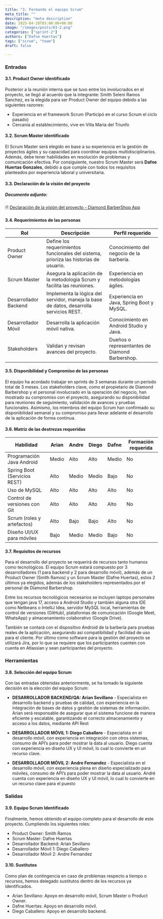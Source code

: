 ```yaml
---
title: "3. Formando el equipo Scrum"
meta_title: ""
description: "meta description"
date: 2025-04-28T03:00:00+00:00
image: "/images/posts/03-2.png"
categories: ["sprint-2"]
authors: ["Dafne Huertas"]
tags: ["scrum", "team"]
draft: false

---
```


### Entradas

#### 3.1. Product Owner identificado
Posterior a la reunión interna que se tuvo entre los involucrados en el proyecto, se llegó al acuerdo que la integrante: Smith Seleni Ramos Sanchez, es la elegida para ser Product Owner del equipo debido a las siguientes razones:
- Experiencia en el framework Scrum (Participó en el curso Scrum el ciclo pasado)
- Cercanía al establecimiento, vive en Villa María del Triunfo

#### 3.2. Scrum Master identificado

El Scrum Master será elegido en base a su experiencia en la gestión de proyectos ágiles y su capacidad para coordinar equipos multidisciplinarios. Además, debe tener habilidades en resolución de problemas y comunicación efectiva. Por consiguiente, nuestro Scrum Master será **Dafne Huertas Gonzales**, debido a que cumple con todos los requisitos planteados por experiencia laboral y universitaria.

#### 3.3. Declaración de la visión del proyecto

##### **Documento adjunto:**
 🗎 [Declaración de la visión del proyecto - Diamond BarberShop App](https://docs.google.com/document/d/10uRcqr6bJ-H-qqzbuojhRv3YDPEu_928QwsCWa_LyCU/edit?usp=sharing)

#### 3.4. Requerimientos de las personas

| Rol                 | Descripción                                                                 | Perfil requerido                                |
|---------------------|-----------------------------------------------------------------------------|--------------------------------------------------|
| Product Owner       | Define los requerimientos funcionales del sistema, prioriza las historias de usuario. | Conocimiento del negocio de la barbería.         |
| Scrum Master        | Asegura la aplicación de la metodología Scrum y facilita las reuniones.     | Experiencia en metodologías ágiles.              |
| Desarrollador Backend | Implementa la lógica del servidor, maneja la base de datos, desarrolla servicios REST. | Experiencia en Java, Spring Boot y MySQL.        |
| Desarrollador Móvil | Desarrolla la aplicación móvil nativa.                                      | Conocimiento en Android Studio y Java.           |
| Stakeholders        | Validan y revisan avances del proyecto.                                     | Dueños o representantes de Diamond Barbershop.   |

#### 3.5. Disponibilidad y Compromiso de las personas

El equipo ha acordado trabajar en sprints de 3 semanas durante un período total de 3 meses. Los stakeholders clave, como el propietario de Diamond Barbershop y el personal involucrado en la operación del negocio, han mostrado su compromiso con el proyecto, asegurando su disponibilidad para reuniones de seguimiento, validación de avances y pruebas funcionales. Asimismo, los miembros del equipo Scrum han confirmado su disponibilidad semanal y su compromiso para llevar adelante el desarrollo de la aplicación de forma continua.

#### 3.6. Matriz de las destrezas requeridas

| Habilidad | Arian | Andre | Diego | Dafne | Formación requerida |
|---------|-------|-------|-------|-------|---------------------|
| Programación Java Android | Medio | Alto | Alto | Medio | No |
| Spring Boot (Servicios REST) | Alto | Medio | Medio | Bajo | No |
| Uso de MySQL | Alto | Alto | Alto | Alto | No |
| Control de versiones con Git | Alto | Alto | Alto | Alto | No |
| Scrum (roles y artefactos) | Alto | Bajo | Bajo | Alto | No |
| Diseño UI/UX para móviles | Bajo | Medio | Medio | Bajo | No |

#### 3.7. Requisitos de recursos

Para el desarrollo del proyecto se requerirá de recursos tanto humanos como tecnológicos. El equipo Scrum estará compuesto por 3 desarrolladores (1 para backend y 2 para desarrollo móvil), además de un Product Owner (Smith Ramos) y un Scrum Master (Dafne Huertas), estos 2 últimos ya elegidos, además de los stakeholders representados por el personal de Diamond Barbershop.

Entre los recursos tecnológicos necesarios se incluyen laptops personales que tengan java 17, acceso a Android Studio y también alguna otra IDE como Netbeans o IntelliJ Idea, servidor MySQL local, herramientas de control de versiones (GitHub), plataformas de comunicación (Google Meet, WhatsApp) y almacenamiento colaborativo (Google Drive).

También se contará con el dispositivo Android de la barbería para pruebas reales de la aplicación, asegurando así compatibilidad y facilidad de uso para el cliente. Por último como software para la gestión del proyecto se utilizará Jira, por lo que se requiere que los participantes cuenten con cuenta en Atlassian y sean participantes del proyecto.

### Herramientas

#### 3.8. Selección del equipo Scrum

Con las entradas obtenidas anteriormente, se ha tomado la siguiente decisión en la elección del equipo Scrum:

- **DESARROLLADOR BACKEND/QA: Arian Sevillano** - Especialista en desarrollo backend y pruebas de calidad, con experiencia en la integración de bases de datos y gestión de sistemas de información. Arian será responsable de asegurar que el sistema funcione de manera eficiente y escalable, garantizando el correcto almacenamiento y acceso a los datos, mediante API Rest

- **DESARROLLADOR MÓVIL 1: Diego Caballero** - Especialista en el desarrollo móvil, con experiencia en integración con otros sistemas, consumo de API’s para poder mostrar la data al usuario. Diego cuenta con experiencia en diseño UX y UI móvil, lo cual lo convierte en un recurso clave.

- **DESARROLLADOR MÓVIL 2: Andre Fernandez** - Especialista en el desarrollo móvil, con experiencia plena en diseño especializado para móviles, consumo de API’s para poder mostrar la data al usuario. André cuenta con experiencia en diseño UX y UI móvil, lo cual lo convierte en un recurso clave para el puesto

### Salidas

#### 3.9. Equipo Scrum Identificado

Finalmente, hemos obtenido el equipo completo para el desarrollo de este proyecto. Cumpliendo los siguientes roles:

- Product Owner: Smith Ramos
- Scrum Master: Dafne Huertas
- Desarrollador Backend: Arian Sevillano
- Desarrollador Móvil 1: Diego Caballero
- Desarrollador Móvil 2: Andre Fernandez

#### 3.10. Sustitutos

Como plan de contingencia en caso de problemas respecto a tiempo o recursos, hemos delegado sustitutos dentro de los recursos ya identificados.

- Arian Sevillano: Apoyo en desarrollo móvil, Scrum Master o Product Owner.
- Dafne Huertas: Apoyo en desarrollo móvil.
- Diego Caballero: Apoyo en desarrollo backend.



